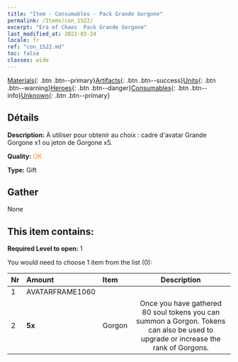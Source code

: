 ```yaml
---
title: "Item - Consumables - Pack Grande Gorgone"
permalink: /Items/con_1522/
excerpt: "Era of Chaos  Pack Grande Gorgone"
last_modified_at: 2021-03-24
locale: fr
ref: "con_1522.md"
toc: false
classes: wide
---
```

 [Materials](/fr/Items/){: .btn .btn--primary}[Artifacts](/fr/Items/Artifacts/){: .btn .btn--success}[Units](/fr/Items/Units/){: .btn .btn--warning}[Heroes](/fr/Items/Heroes/){: .btn .btn--danger}[Consumables](/fr/Items/Consumables/){: .btn .btn--info}[Unknown](/fr/Items/Unknown/){: .btn .btn--primary}

## Détails
 **Description:** À utiliser pour obtenir au choix : cadre d'avatar Grande Gorgone x1 ou jeton de Gorgone x5.

 **Quality:** <span style="color: #FF8C00">OK</span>

 **Type:** Gift

## Gather

  None

## This item contains:

 **Required Level to open:** 1

 You would need to choose 1 item from the list (0):

  | Nr | Amount |     Item    | Description |
  |:---|:-------|:------------|:-----------:|
  | 1 | AVATARFRAME1060 | 
  | 2 |  **5x** | Gorgon | Once you have gathered 80 soul tokens you can summon a Gorgon. Tokens can also be used to upgrade or increase the rank of Gorgons.  | 
